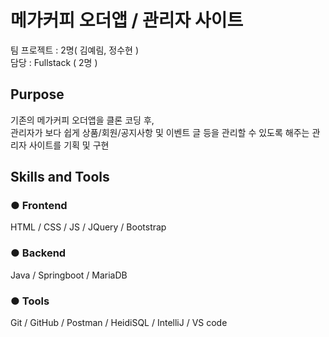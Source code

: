 <h1>메가커피 오더앱 / 관리자 사이트</h1>
팀 프로젝트 : 2명( 김예림, 정수현 )</br>
담당 : Fullstack ( 2명 )</br>

<h2>Purpose</h2>
기존의 메가커피 오더앱을 클론 코딩 후, </br>
관리자가 보다 쉽게 상품/회원/공지사항 및 이벤트 글 등을 관리할 수 있도록 해주는 관리자 사이트를 기획 및 구현

<h2>Skills and Tools</h2>
<h3>● Frontend</h3>
HTML / CSS / JS / JQuery / Bootstrap

<h3>● Backend</h3>
Java / Springboot / MariaDB

<h3>● Tools</h3>
Git / GitHub / Postman / HeidiSQL / IntelliJ / VS code


